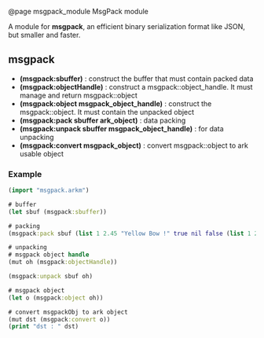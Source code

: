 @page msgpack_module MsgPack module

A module for **msgpack**, an efficient binary serialization format like JSON, but smaller and faster.

## msgpack

+ **(msgpack:sbuffer)** : construct the buffer that must contain packed data
+ **(msgpack:objectHandle)** : construct a msgpack::object_handle. It must manage and return msgpack::object
+ **(msgpack:object msgpack_object_handle)** : construct the msgpack::object. It must contain the unpacked object
+ **(msgpack:pack sbuffer ark_object)** : data packing
+ **(msgpack:unpack sbuffer msgpack_object_handle)** : for data unpacking
+ **(msgpack:convert msgpack_object)** : convert msgpack::object to ark usable object

### Example

``` clojure
(import "msgpack.arkm")

# buffer
(let sbuf (msgpack:sbuffer))

# packing
(msgpack:pack sbuf (list 1 2.45 "Yellow Bow !" true nil false (list 1 2.45 "hello !")))

# unpacking
# msgpack object handle
(mut oh (msgpack:objectHandle))

(msgpack:unpack sbuf oh)

# msgpack object
(let o (msgpack:object oh))

# convert msgpackObj to ark object
(mut dst (msgpack:convert o))
(print "dst : " dst)
```
